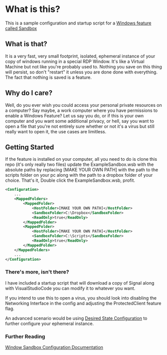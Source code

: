 # What is this?
This is a sample configuration and startup script for a [Windows feature called Sandbox](https://learn.microsoft.com/en-us/windows/security/application-security/application-isolation/windows-sandbox/windows-sandbox-overview)

## What is that?
It is a very fast, very small footprint, isolated, ephemeral instance of your copy of windows running in a special RDP Window. 
It's like a Virtual Machine but not like you're probably used to. Nothing you save on this thing will persist, so don't "restart" it unless you are done done with everything. 
The fact that nothing is saved is a feature.

## Why do I care?
Well, do you ever wish you could access your personal private resources on a computer? Say maybe, a work computer where you have permissions to enable a Windows Feature? Let us say you do, or if this is your own computer and you want some additional privacy, or hell, say you want to open a file that you're not entirely sure whether or not it's a virus but still really want to open it, the use cases are limitless.

## Getting Started
If the feature is installed on your computer, all you need to do is clone this repo (it's only really two files) update the ExampleSandbox.wsb with the absolute paths by replacing [MAKE YOUR OWN PATH] with the path to the scripts folder on your pc along with the path to a dropbox folder of your choice.
That's it, Double click the ExampleSandbox.wsb, profit.

```XML
<Configuration>
    ...
    <MappedFolders>
        <MappedFolder>
            <HostFolder>[MAKE YOUR OWN PATH]</HostFolder>
            <SandboxFolder>C:\Dropbox</SandboxFolder>
            <ReadOnly>true</ReadOnly>
        </MappedFolder>
        <MappedFolder>
            <HostFolder>[MAKE YOUR OWN PATH]</HostFolder>
            <SandboxFolder>C:\Scripts</SandboxFolder>
            <ReadOnly>true</ReadOnly>
        </MappedFolder>
    </MappedFolders>
    ...
</Configuration>
```

### There's more, isn't there?
I have included a startup script that will download a copy of Signal along with VisualStudioCode you can modify it to whatever you want.

If you intend to use this to open a virus, you should look into disabling the Networking Interface in the config and adjusting the ProtectedClient feature flag.

An advanced scenario would be using [Desired State Configuration](https://docs.microsoft.com/en-us/powershell/module/psdesiredstateconfiguration/about/about_classes_and_dsc?view=dsc-2.0) to further configure your ephemeral instance.

### Further Reading
[Window Sandbox Configuration Documentation](https://docs.microsoft.com/en-us/windows/security/threat-protection/windows-sandbox/windows-sandbox-configure-using-wsb-file)
